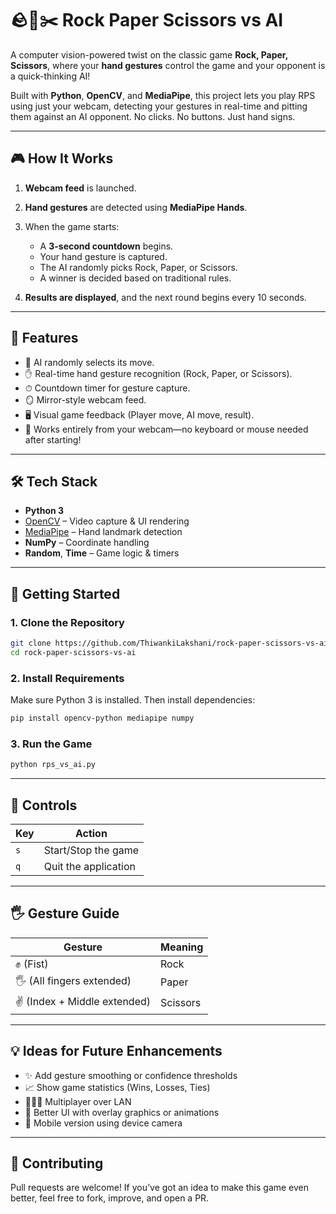 

# 🪨📄✂️ Rock Paper Scissors vs AI

A computer vision-powered twist on the classic game **Rock, Paper, Scissors**, where your **hand gestures** control the game and your opponent is a quick-thinking AI!

Built with **Python**, **OpenCV**, and **MediaPipe**, this project lets you play RPS using just your webcam, detecting your gestures in real-time and pitting them against an AI opponent. No clicks. No buttons. Just hand signs.

---

## 🎮 How It Works

1. **Webcam feed** is launched.
2. **Hand gestures** are detected using **MediaPipe Hands**.
3. When the game starts:

   * A **3-second countdown** begins.
   * Your hand gesture is captured.
   * The AI randomly picks Rock, Paper, or Scissors.
   * A winner is decided based on traditional rules.
4. **Results are displayed**, and the next round begins every 10 seconds.

---

## 🧠 Features

* 🤖 AI randomly selects its move.
* ✋ Real-time hand gesture recognition (Rock, Paper, or Scissors).
* ⏱ Countdown timer for gesture capture.
* 🪞 Mirror-style webcam feed.
* 🖥 Visual game feedback (Player move, AI move, result).
* 🎯 Works entirely from your webcam—no keyboard or mouse needed after starting!

---

## 🛠 Tech Stack

* **Python 3**
* [OpenCV](https://opencv.org/) – Video capture & UI rendering
* [MediaPipe](https://mediapipe.dev/) – Hand landmark detection
* **NumPy** – Coordinate handling
* **Random**, **Time** – Game logic & timers

---

## 🚀 Getting Started

### 1. Clone the Repository

```bash
git clone https://github.com/ThiwankiLakshani/rock-paper-scissors-vs-ai.git
cd rock-paper-scissors-vs-ai
```

### 2. Install Requirements

Make sure Python 3 is installed. Then install dependencies:

```bash
pip install opencv-python mediapipe numpy
```

### 3. Run the Game

```bash
python rps_vs_ai.py
```

---

## 🎥 Controls

| Key | Action               |
| --- | -------------------- |
| `s` | Start/Stop the game  |
| `q` | Quit the application |

---

## 🖐 Gesture Guide

| Gesture                      | Meaning  |
| ---------------------------- | -------- |
| ✊ (Fist)                     | Rock     |
| 🖐 (All fingers extended)    | Paper    |
| ✌️ (Index + Middle extended) | Scissors |

---


## 💡 Ideas for Future Enhancements

* ✨ Add gesture smoothing or confidence thresholds
* 📈 Show game statistics (Wins, Losses, Ties)
* 🧑‍🤝‍🧑 Multiplayer over LAN
* 🎨 Better UI with overlay graphics or animations
* 📲 Mobile version using device camera

---

## 🤝 Contributing

Pull requests are welcome! If you’ve got an idea to make this game even better, feel free to fork, improve, and open a PR.



